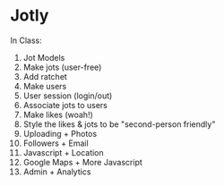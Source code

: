 # Jotly

In Class:

1. Jot Models
  1. Make jots (user-free)
  2. Add ratchet
  3. Make users
  4. User session (login/out)
  5. Associate jots to users
  6. Make likes (woah!)
  7. Style the likes & jots to be "second-person friendly"
1. Uploading + Photos
1. Followers + Email
1. Javascript + Location
1. Google Maps + More Javascript
1. Admin + Analytics
